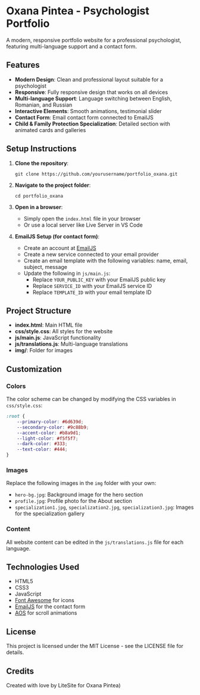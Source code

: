 # Oxana Pintea - Psychologist Portfolio

A modern, responsive portfolio website for a professional psychologist, featuring multi-language support and a contact form.

## Features

- **Modern Design**: Clean and professional layout suitable for a psychologist
- **Responsive**: Fully responsive design that works on all devices
- **Multi-language Support**: Language switching between English, Romanian, and Russian
- **Interactive Elements**: Smooth animations, testimonial slider
- **Contact Form**: Email contact form connected to EmailJS
- **Child & Family Protection Specialization**: Detailed section with animated cards and galleries

## Setup Instructions

1. **Clone the repository**:
   ```
   git clone https://github.com/yourusername/portfolio_oxana.git
   ```

2. **Navigate to the project folder**:
   ```
   cd portfolio_oxana
   ```

3. **Open in a browser**:
   - Simply open the `index.html` file in your browser
   - Or use a local server like Live Server in VS Code

4. **EmailJS Setup (for contact form)**:
   - Create an account at [EmailJS](https://www.emailjs.com/)
   - Create a new service connected to your email provider
   - Create an email template with the following variables: name, email, subject, message
   - Update the following in `js/main.js`:
     - Replace `YOUR_PUBLIC_KEY` with your EmailJS public key
     - Replace `SERVICE_ID` with your EmailJS service ID
     - Replace `TEMPLATE_ID` with your email template ID

## Project Structure

- **index.html**: Main HTML file
- **css/style.css**: All styles for the website
- **js/main.js**: JavaScript functionality
- **js/translations.js**: Multi-language translations
- **img/**: Folder for images

## Customization

### Colors
The color scheme can be changed by modifying the CSS variables in `css/style.css`:

```css
:root {
    --primary-color: #6d639d;
    --secondary-color: #9c88b9;
    --accent-color: #b8a9d1;
    --light-color: #f5f5f7;
    --dark-color: #333;
    --text-color: #444;
}
```

### Images
Replace the following images in the `img` folder with your own:
- `hero-bg.jpg`: Background image for the hero section
- `profile.jpg`: Profile photo for the About section
- `specialization1.jpg`, `specialization2.jpg`, `specialization3.jpg`: Images for the specialization gallery

### Content
All website content can be edited in the `js/translations.js` file for each language.

## Technologies Used

- HTML5
- CSS3
- JavaScript
- [Font Awesome](https://fontawesome.com/) for icons
- [EmailJS](https://www.emailjs.com/) for the contact form
- [AOS](https://michalsnik.github.io/aos/) for scroll animations

## License

This project is licensed under the MIT License - see the LICENSE file for details.

## Credits

Created with love by LiteSite for Oxana Pintea)